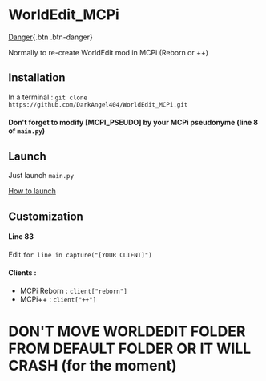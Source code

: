 # WorldEdit\_MCPi 

[Danger](#){.btn .btn-danger}

Normally to re-create WorldEdit mod in MCPi (Reborn or ++)

## Installation


In a terminal : ```git clone https://github.com/DarkAngel404/WorldEdit_MCPi.git```

#### Don't forget to modify [MCPI_PSEUDO] by your MCPi pseudonyme (line 8 of `main.py`)

## Launch


Just launch ```main.py```

[How to launch](https://github-production-user-asset-6210df.s3.amazonaws.com/126427514/247960958-a9480259-0a6a-4f4a-85c6-51ddaeff2c6b.mp4)

## Customization


#### Line 83
Edit ```for line in capture("[YOUR CLIENT]")```
#### Clients :
- MCPi Reborn : ```client["reborn"]```
- MCPi++ : ```client["++"]```

# DON'T MOVE WORLDEDIT FOLDER FROM DEFAULT FOLDER OR IT WILL CRASH (for the moment)
